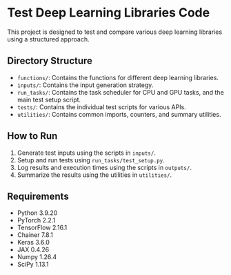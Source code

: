 # Test Deep Learning Libraries Code

This project is designed to test and compare various deep learning libraries using a structured approach.

## Directory Structure

- `functions/`: Contains the functions for different deep learning libraries.
- `inputs/`: Contains the input generation strategy.
- `run_tasks/`: Contains the task scheduler for CPU and GPU tasks, and the main test setup script.
- `tests/`: Contains the individual test scripts for various APIs.
- `utilities/`: Contains common imports, counters, and summary utilities.

## How to Run

1. Generate test inputs using the scripts in `inputs/`.
2. Setup and run tests using `run_tasks/test_setup.py`.
3. Log results and execution times using the scripts in `outputs/`.
4. Summarize the results using the utilities in `utilities/`.

## Requirements

- Python 3.9.20
- PyTorch 2.2.1
- TensorFlow 2.16.1
- Chainer 7.8.1
- Keras 3.6.0
- JAX 0.4.26
- Numpy 1.26.4
- SciPy 1.13.1

